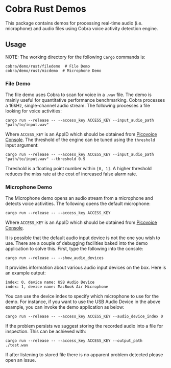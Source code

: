 # Cobra Rust Demos

This package contains demos for processing real-time audio (i.e. microphone) and audio files using Cobra voice activity detection engine.

## Usage

NOTE: The working directory for the following `Cargo` commands is:

```console
cobra/demo/rust/filedemo  # File Demo
cobra/demo/rust/micdemo  # Microphone Demo
```

### File Demo

The file demo uses Cobra to scan for voice in a `.wav` file.
The demo is mainly useful for quantitative performance benchmarking.
Cobra processes a 16kHz, single-channel audio stream.
The following processes a file looking for voice activities:

```console
cargo run --release -- --access_key ACCESS_KEY --input_audio_path "path/to/input.wav"
```

Where `ACCESS_KEY` is an AppID which should be obtained from [Picovoice Console](https://picovoice.ai/console/).
The threshold of the engine can be tuned using the `threshold` input argument:

```console
cargo run --release -- --access_key ACCESS_KEY --input_audio_path "path/to/input.wav" --threshold 0.9
```

Threshold is a floating point number within `[0, 1]`. A higher threshold reduces the miss rate at the cost of increased false alarm rate.

### Microphone Demo

The Microphone demo opens an audio stream from a microphone and detects voice activities.
The following opens the default microphone:

```console
cargo run --release -- --access_key ACCESS_KEY
```

Where `ACCESS_KEY` is an AppID which should be obtained from [Picovoice Console](https://picovoice.ai/console/).

It is possible that the default audio input device is not the one you wish to use. There are a couple
of debugging facilities baked into the demo application to solve this. First, type the following into the console:

```console
cargo run --release -- --show_audio_devices
```

It provides information about various audio input devices on the box. Here is an example output:

```console
index: 0, device name: USB Audio Device
index: 1, device name: MacBook Air Microphone
``` 

You can use the device index to specify which microphone to use for the demo. For instance, if you want to use the USB Audio Device
in the above example, you can invoke the demo application as below:

```console
cargo run --release -- --access_key ACCESS_KEY --audio_device_index 0
```

If the problem persists we suggest storing the recorded audio into a file for inspection.
This can be achieved with:

```console
cargo run --release -- --access_key ACCESS_KEY --output_path ./test.wav
```

If after listening to stored file there is no apparent problem detected please open an issue.
